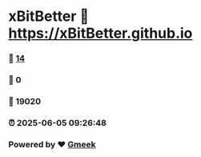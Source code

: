 # xBitBetter :link: https://xBitBetter.github.io 
### :page_facing_up: [14](https://xBitBetter.github.io/tag.html) 
### :speech_balloon: 0 
### :hibiscus: 19020 
### :alarm_clock: 2025-06-05 09:26:48 
### Powered by :heart: [Gmeek](https://github.com/Meekdai/Gmeek)
